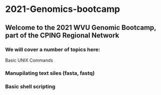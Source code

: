 # 2021-Genomics-bootcamp

## Welcome to the 2021 WVU Genomic Bootcamp, part of the CPING Regional Network

### We will cover a number of topics here:
   Basic UNIX Commands
  ### Manupilating text siles (fasta, fastq)
  ### Basic shell scripting
